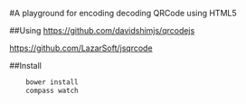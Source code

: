 #A playground for encoding decoding QRCode using HTML5

##Using
https://github.com/davidshimjs/qrcodejs

https://github.com/LazarSoft/jsqrcode

##Install

```sh
	bower install
	compass watch
```
